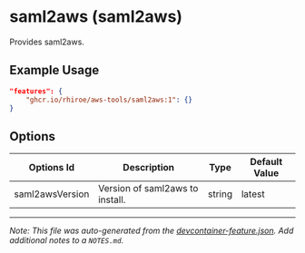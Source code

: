 
# saml2aws (saml2aws)

Provides saml2aws.

## Example Usage

```json
"features": {
    "ghcr.io/rhiroe/aws-tools/saml2aws:1": {}
}
```

## Options

| Options Id | Description | Type | Default Value |
|-----|-----|-----|-----|
| saml2awsVersion | Version of saml2aws to install. | string | latest |



---

_Note: This file was auto-generated from the [devcontainer-feature.json](https://github.com/rhiroe/aws-tools/blob/main/src/saml2aws/devcontainer-feature.json).  Add additional notes to a `NOTES.md`._
